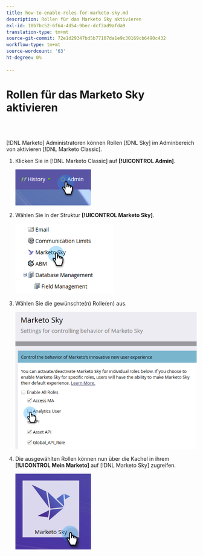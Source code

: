 ```yaml
---
title: how-to-enable-roles-for-marketo-sky.md
description: Rollen für das Marketo Sky aktivieren
exl-id: 10b7bc52-6f64-4d54-9bec-dcf3ad9afda9
translation-type: tm+mt
source-git-commit: 72e1d29347bd5b77107da1e9c30169cb6490c432
workflow-type: tm+mt
source-wordcount: '63'
ht-degree: 0%

---
```


# Rollen für das Marketo Sky aktivieren

<br> 

[!DNL Marketo] Administratoren können Rollen  [!DNL Sky] im   Adminbereich von aktivieren  [!DNL Marketo Classic].

1. Klicken Sie in [!DNL Marketo Classic] auf **[!UICONTROL Admin]**.

   ![Bild eins](/help/sky/assets/home/how-to-enable-roles-for-marketo-sky/how-to-enable-roles-for-marketo-sky-1.png)

1. Wählen Sie in der Struktur **[!UICONTROL Marketo Sky]**.

   ![Bild zwei](/help/sky/assets/home/how-to-enable-roles-for-marketo-sky/how-to-enable-roles-for-marketo-sky-2.png)

1. Wählen Sie die gewünschte(n) Rolle(en) aus.

   ![Bild drei](/help/sky/assets/home/how-to-enable-roles-for-marketo-sky/how-to-enable-roles-for-marketo-sky-3.png)

1. Die ausgewählten Rollen können nun über die Kachel in ihrem **[!UICONTROL Mein Marketo]** auf [!DNL Marketo Sky] zugreifen.

   ![Bild vier](/help/sky/assets/home/how-to-enable-roles-for-marketo-sky/how-to-enable-roles-for-marketo-sky-4.png)

